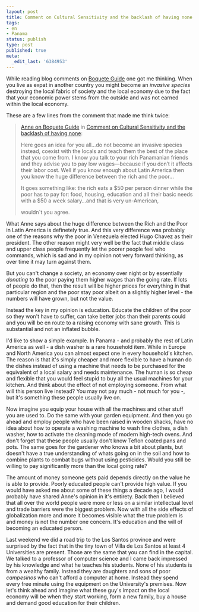 ```yaml
---
layout: post
title: Comment on Cultural Sensitivity and the backlash of having none
tags:
- en
- Panama
status: publish
type: post
published: true
meta:
  _edit_last: '6384953'
---
```

<p>While reading blog comments on <a href="http://www.boqueteguide.com">Boquete Guide</a> one got me thinking. When you live as expat in another country you might become an <em>invasive species</em> destroying the local fabric of society and the local economy due to the fact that your economic power stems from the outside and was not earned within the local economy.</p>

<p>These are a few lines from the comment that made me think twice:</p>

<blockquote><a href="http://www.boqueteguide.com">Anne on Boquete Guide</a> in <a href="http://www.boqueteguide.com/?p=1108#comment-25987">Comment on Cultural Sensitivity and the backlash of having none</a>:<br>
<p>Here goes an idea for you all&#8230;do not become an invasive species instead, coexist with the locals and teach them the best of the place that you come from. I know you talk to your rich Panamanian friends and they advise you to pay low wages&mdash;because if you don&rsquo;t it affects their labor cost. Well if you know enough about Latin America then you know the huge difference between the rich and the poor&#8230;</p>

<p>It goes something like: the rich eats a $50 per person dinner while the poor has to pay for: food, housing, education and all their basic needs with a $50 a week salary&#8230;and that is very un-American,</p>
<p>wouldn`t you agree.</p>
</blockquote>

<p>What Anne says about the huge difference between the Rich and the Poor in Latin America is definetely true. And this very difference was probably one of the reasons why the poor in Venezuela elected Hugo Chavez as their president. The other reason might very well be the fact that middle class and upper class people frequently let the poorer people feel who commands, which is sad and in my opinion not very forward thinking, as over time it may turn against them.</p>

<p>But you can't change a society, an economy over night or by essentially <em>donating</em> to the poor paying them higher wages than the going rate. If lots of people do that, then the result will be higher prices for everything in that particular region and the poor stay poor albeit on a slightly higher level - the numbers will have grown, but not the value.</p>

<p>Instead the key in my opinion is education. Educate the children of the poor so they won't have to suffer, can take better jobs than their parents could and you will be en route to a raising economy with sane growth. This is substantial and not an inflated bubble.</p>

<p>I'd like to show a simple example. In Panama - and probably the rest of Latin America as well - a dish washer is a rare household item. While in Europe and North America you can almost expect one in every household's kitchen. The reason is that it's simply cheaper and more flexible to have a human do the dishes instead of using a machine that needs to be purchased for the equivalent of a local salary and needs maintenance. The human is so cheap and flexible that you would feel stupid to buy all the usual machines for your kitchen. And think about the effect of not employing someone. From what will this person live instead? You may not pay much - not much for you -, but it's something these people usually live on.</p>

<p>Now imagine you equip your house with all the machines and other stuff you are used to. Do the same with your garden equipment. And then you go ahead and employ people who have been raised in wooden shacks, have no idea about how to operate a washing machine to wash fine clothes, a dish washer, how to activate the cleaning mode of modern high-tech ovens. And don't forget that these people usually don't know Teflon coated pans and pots. The same goes for the gardener who knows a bit about plants, but doesn't have a true understanding of whats going on in the soil and how to combine plants to combat bugs without using pesticides. Would you still be willing to pay significantly more than the local going rate?</p>

<p>The amount of money someone gets paid depends directly on the value he is able to provide. Poorly educated people can't provide high value. If you would have asked me about some of these things a decade ago, I would probably have shared Anne's opinion in it's entirety. Back then I believed that all over the world people were more or less on a similar intellectual level and trade barriers were the biggest problem. Now with all the side effects of globalization more and more it becomes visible what the true problem is and money is not the number one concern. It's education and the will of becoming an educated person.</p>

<p>Last weekend we did a road trip to the Los Santos province and were surprised by the fact that in the tiny town of Villa de Los Santos at least 4 Universities are present. Those are the same that you can find in the capital. We talked to a professor of computer science and I came back impressed by his knowledge and what he teaches his students. None of his students is from a wealthy family. Instead they are daughters and sons of poor <em>campesinos</em> who can't afford a computer at home. Instead they spend every free minute using the equipment on the University's premises. Now let's think ahead and imagine what these guy's impact on the local economy will be when they start working, form a new family, buy a house and demand good education for their children.</p>

